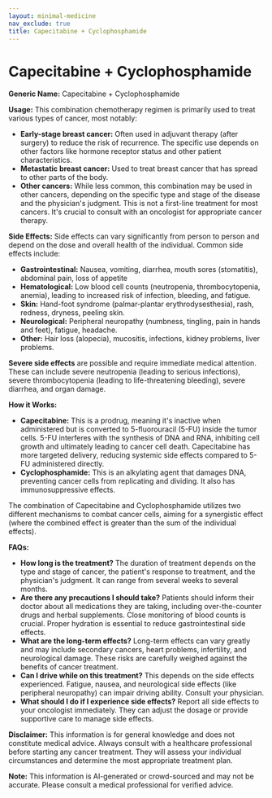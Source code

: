 ```yaml
---
layout: minimal-medicine
nav_exclude: true
title: Capecitabine + Cyclophosphamide
---
```


# Capecitabine + Cyclophosphamide

**Generic Name:** Capecitabine + Cyclophosphamide

**Usage:**  This combination chemotherapy regimen is primarily used to treat various types of cancer, most notably:

* **Early-stage breast cancer:** Often used in adjuvant therapy (after surgery) to reduce the risk of recurrence.  The specific use depends on other factors like hormone receptor status and other patient characteristics.
* **Metastatic breast cancer:** Used to treat breast cancer that has spread to other parts of the body.
* **Other cancers:**  While less common, this combination may be used in other cancers, depending on the specific type and stage of the disease and the physician's judgment.  This is not a first-line treatment for most cancers.  It's crucial to consult with an oncologist for appropriate cancer therapy.


**Side Effects:**  Side effects can vary significantly from person to person and depend on the dose and overall health of the individual.  Common side effects include:

* **Gastrointestinal:** Nausea, vomiting, diarrhea, mouth sores (stomatitis), abdominal pain, loss of appetite
* **Hematological:**  Low blood cell counts (neutropenia, thrombocytopenia, anemia), leading to increased risk of infection, bleeding, and fatigue.
* **Skin:** Hand-foot syndrome (palmar-plantar erythrodysesthesia), rash, redness, dryness, peeling skin.
* **Neurological:** Peripheral neuropathy (numbness, tingling, pain in hands and feet), fatigue, headache.
* **Other:** Hair loss (alopecia),  mucositis,  infections,  kidney problems,  liver problems.

**Severe side effects** are possible and require immediate medical attention.  These can include severe neutropenia (leading to serious infections), severe thrombocytopenia (leading to life-threatening bleeding), severe diarrhea, and organ damage.

**How it Works:**

* **Capecitabine:** This is a prodrug, meaning it's inactive when administered but is converted to 5-fluorouracil (5-FU) inside the tumor cells. 5-FU interferes with the synthesis of DNA and RNA, inhibiting cell growth and ultimately leading to cancer cell death.  Capecitabine has more targeted delivery, reducing systemic side effects compared to 5-FU administered directly.
* **Cyclophosphamide:** This is an alkylating agent that damages DNA, preventing cancer cells from replicating and dividing. It also has immunosuppressive effects.

The combination of Capecitabine and Cyclophosphamide utilizes two different mechanisms to combat cancer cells, aiming for a synergistic effect (where the combined effect is greater than the sum of the individual effects).

**FAQs:**

* **How long is the treatment?** The duration of treatment depends on the type and stage of cancer, the patient's response to treatment, and the physician's judgment.  It can range from several weeks to several months.
* **Are there any precautions I should take?**  Patients should inform their doctor about all medications they are taking, including over-the-counter drugs and herbal supplements.  Close monitoring of blood counts is crucial.  Proper hydration is essential to reduce gastrointestinal side effects.
* **What are the long-term effects?** Long-term effects can vary greatly and may include secondary cancers, heart problems, infertility, and neurological damage.  These risks are carefully weighed against the benefits of cancer treatment.
* **Can I drive while on this treatment?**  This depends on the side effects experienced.  Fatigue, nausea, and neurological side effects (like peripheral neuropathy) can impair driving ability. Consult your physician.
* **What should I do if I experience side effects?**  Report all side effects to your oncologist immediately.  They can adjust the dosage or provide supportive care to manage side effects.


**Disclaimer:** This information is for general knowledge and does not constitute medical advice.  Always consult with a healthcare professional before starting any cancer treatment.  They will assess your individual circumstances and determine the most appropriate treatment plan.


**Note:** This information is AI-generated or crowd-sourced and may not be accurate. Please consult a medical professional for verified advice.